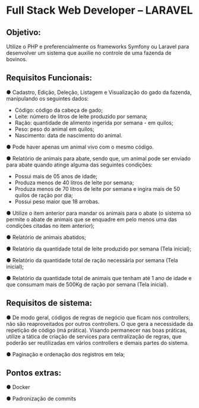 # Full Stack Web Developer – LARAVEL

## Objetivo:

Utilize o PHP e preferencialmente os frameworks Symfony ou Laravel para desenvolver um sistema que auxilie no controle de uma fazenda de bovinos.

## Requisitos Funcionais:

● Cadastro, Edição, Deleção, Listagem e Visualização do gado da fazenda, manipulando os seguintes dados:

- Código: código da cabeça de gado;
- Leite: número de litros de leite produzido por semana;
- Ração: quantidade de alimento ingerida por semana - em quilos;
- Peso: peso do animal em quilos;
- Nascimento: data de nascimento do animal.

● Pode haver apenas um animal vivo com o mesmo código.

● Relatório de animais para abate, sendo que, um animal pode ser enviado para abate 
quando atinge alguma das seguintes condições:

- Possui mais de 05 anos de idade;
- Produza menos de 40 litros de leite por semana;
- Produza menos de 70 litros de leite por semana e ingira mais de 50 quilos de ração por dia;
- Possui peso maior que 18 arrobas.

● Utilize o item anterior para mandar os animais para o abate (o sistema só permite o abate de animais que se enquadre em pelo menos uma das condições citadas no item anterior);

● Relatório de animais abatidos;

● Relatório da quantidade total de leite produzido por semana (Tela inicial);

● Relatório da quantidade total de ração necessária por semana (Tela inicial);

● Relatório da quantidade total de animais que tenham até 1 ano de idade e que consumam mais de 500Kg de ração por semana (Tela inicial).

## Requisitos de sistema:

● De modo geral, códigos de regras de negócio que ficam nos controllers, não são reaproveitados por outros controllers. O que gera a necessidade da repetição de 
código (má prática). Visando permanecer nas boas práticas, utilize a tática de criação de services para centralização de regras, que poderão ser reutilizadas em vários 
controllers e demais partes do sistema.

● Paginação e ordenação dos registros em tela;

## Pontos extras:

● Docker

● Padronização de commits


